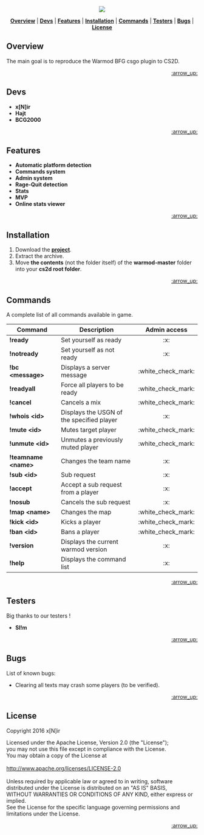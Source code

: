 <p align="center">
<a name="top" href="http://b4b4r07.com/dotfiles"><img src="https://s18.postimg.org/tbyi5tspl/warmod.png"></a>
</p>

<p align="center">
<b><a href="#overview">Overview</a></b>
|
<b><a href="#devs">Devs</a></b>
|
<b><a href="#features">Features</a></b>
|
<b><a href="#installation">Installation</a></b>
|
<b><a href="#commands">Commands</a></b>
|
<b><a href="#testers">Testers</a></b>
|
<b><a href="#testers">Bugs</a></b>
|
<b><a href="#license">License</a></b>
</p>

## Overview

The main goal is to reproduce the Warmod BFG csgo plugin to CS2D.

<p align="right"><a href="#top">:arrow_up:</a></p>

## Devs

- **x[N]ir** 
- **Hajt**
- **BCG2000**

<p align="right"><a href="#top">:arrow_up:</a></p>

## Features

- **Automatic platform detection**
- **Commands system**
- **Admin system**
- **Rage-Quit detection**
- **Stats**
- **MVP**
- **Online stats viewer**

<p align="right"><a href="#top">:arrow_up:</a></p>

## Installation

1. Download the <a href="https://github.com/codneutro/warmod/archive/master.zip">**project**</a>. 
2. Extract the archive.
3. Move **the contents** (not the folder itself) of the **warmod-master** folder into your **cs2d root folder**.

<p align="right"><a href="#top">:arrow_up:</a></p>

## Commands

A complete list of all commands available in game.

<table>
    <thead>
        <tr>
            <th>Command</th>
            <th>Description</th>
            <th>Admin access</th>
        </tr>
    </thead>
    <tbody>
        <tr>
            <td><strong>!ready</strong></td>
            <td>Set yourself as ready</td>
            <td align="center">:x:</td>
        </tr>
        <tr>
            <td><strong>!notready</strong></td>
            <td>Set yourself as not ready</td>
            <td align="center">:x:</td>
        </tr>
        <tr>
            <td><strong>!bc &lt;message&gt;</strong></td>
            <td>Displays a server message</td>
            <td align="center">:white_check_mark:</td>
        </tr>
        <tr>
            <td><strong>!readyall</strong></td>
            <td>Force all players to be ready</td>
            <td align="center">:white_check_mark:</td>
        </tr>
        <tr>
            <td><strong>!cancel</strong></td>
            <td>Cancels a mix</td>
            <td align="center">:white_check_mark:</td>
        </tr>
        <tr>
            <td><strong>!whois &lt;id&gt;</strong></td>
            <td>Displays the USGN of the specified player</td>
            <td align="center">:x:</td>
        </tr>
        <tr>
            <td><strong>!mute &lt;id&gt;</strong></td>
            <td>Mutes target player</td>
            <td align="center">:white_check_mark:</td>
        </tr>
        <tr>
            <td><strong>!unmute &lt;id&gt;</strong></td>
            <td>Unmutes a previously muted player</td>
            <td align="center">:white_check_mark:</td>
        </tr>
        <tr>
            <td><strong>!teamname &lt;name&gt;</strong></td>
            <td>Changes the team name</td>
            <td align="center">:x:</td>
        </tr>
        <tr>
            <td><strong>!sub &lt;id&gt;</strong></td>
            <td>Sub request</td>
            <td align="center">:x:</td>
        </tr>
        <tr>
            <td><strong>!accept</strong></td>
            <td>Accept a sub request from a player</td>
            <td align="center">:x:</td>
        </tr>
        <tr>
            <td><strong>!nosub</strong></td>
            <td>Cancels the sub request</td>
            <td align="center">:x:</td>
        </tr>
        <tr>
            <td><strong>!map &lt;name&gt;</strong></td>
            <td>Changes the map</td>
            <td align="center">:white_check_mark:</td>
        </tr>
        <tr>
            <td><strong>!kick &lt;id&gt;</strong></td>
            <td>Kicks a player</td>
            <td align="center">:white_check_mark:</td>
        </tr>
        <tr>
            <td><strong>!ban &lt;id&gt;</strong></td>
            <td>Bans a player</td>
            <td align="center">:white_check_mark:</td>
        </tr>
        <tr>
            <td><strong>!version</strong></td>
            <td>Displays the current warmod version</td>
            <td align="center">:x:</td>
        </tr>
        <tr>
            <td><strong>!help</strong></td>
            <td>Displays the command list</td>
            <td align="center">:x:</td>
        </tr>
    </tbody>
</table>

<p align="right"><a href="#top">:arrow_up:</a></p>

## Testers

Big thanks to our testers !

- **Sl!m**

<p align="right"><a href="#top">:arrow_up:</a></p>

## Bugs

List of known bugs:

- Clearing all texts may crash some players (to be verified).

<p align="right"><a href="#top">:arrow_up:</a></p>

## License

Copyright 2016 x[N]ir

Licensed under the Apache License, Version 2.0 (the "License");<br>
you may not use this file except in compliance with the License.<br>
You may obtain a copy of the License at<br><br>
       http://www.apache.org/licenses/LICENSE-2.0<br><br>
Unless required by applicable law or agreed to in writing, software<br>
distributed under the License is distributed on an "AS IS" BASIS,<br>
WITHOUT WARRANTIES OR CONDITIONS OF ANY KIND, either express or implied.<br>
See the License for the specific language governing permissions and<br>
limitations under the License.<br>

<p align="right"><a href="#top">:arrow_up:</a></p>
